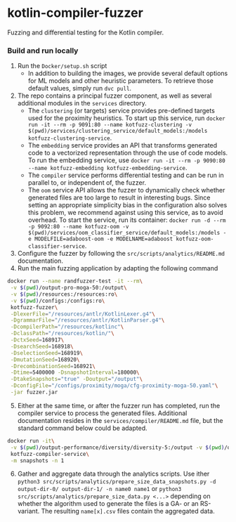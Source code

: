 # kotlin-compiler-fuzzer
Fuzzing and differential testing for the Kotlin compiler.

### Build and run locally

1. Run the `Docker/setup.sh` script
    - In addition to building the images, we provide several default options for ML models and other heuristic parameters. To retrieve those default values, simply run `dvc pull`. 
2. The repo contains a principal fuzzer component, as well as several additional modules in the `services` directory.
   - The `clustering` (or targets) service provides pre-defined targets used for the proximity heuristics. To start up this service, run `docker run -it --rm -p 9091:80 --name kotfuzz-clustering -v $(pwd)/services/clustering_service/default_models:/models  kotfuzz-clustering-service`.
   - The `embedding` service provides an API that transforms generated code to a vectorized representation through the use of code models. To run the embedding service, use `docker run -it --rm -p 9090:80 --name kotfuzz-embedding kotfuzz-embedding-service`.
   - The `compiler` service performs differential testing and can be run in parallel to, or independent of, the fuzzer.
   - The `oom` service API allows the fuzzer to dynamically check whether generated files are too large to result in interesting bugs. Since setting an appropriate simplicity bias in the configuration also solves this problem, we recommend against using this service, as to avoid overhead. To start the service, run its container: `docker run -d --rm -p 9092:80 --name kotfuzz-oom -v $(pwd)/services/oom_classifier_service/default_models:/models -e MODELFILE=adaboost-oom -e MODELNAME=adaboost kotfuzz-oom-classifier-service`.
3. Configure the fuzzer by following the `src/scripts/analytics/README.md` documentation.
4. Run the main fuzzing application by adapting the following command

```bash
docker run --name randfuzzer-test -it --rm\
 -v $(pwd)/output-pro-moga-50:/output\
 -v $(pwd)/resources:/resources:ro\
 -v $(pwd)/configs:/configs:ro\
 kotfuzz-fuzzer\
 -DlexerFile="/resources/antlr/KotlinLexer.g4"\
 -DgrammarFile="/resources/antlr/KotlinParser.g4"\
 -DcompilerPath="/resources/kotlinc"\
 -DclassPath="/resources/kotlin/"\
 -DctxSeed=168917\
 -DsearchSeed=168918\
 -DselectionSeed=168919\
 -DmutationSeed=168920\
 -DrecombinationSeed=168921\
 -Dtime=5400000 -DsnapshotInterval=180000\
 -DtakeSnapshots="true" -Doutput="/output"\
 -DconfigFile="/configs/proximity/moga/cfg-proximity-moga-50.yaml"\
 -jar fuzzer.jar
```

5. Either at the same time, or after the fuzzer run has completed, run the compiler service to process the generated files. Additional documentation resides in the `services/compiler/README.md` file, but the standard command below could be adapted.

```bash
docker run -it\
 -v $(pwd)/output-performance/diversity/diversity-5:/output -v $(pwd)/output-performance/diversity/diversity-5:/input\
 kotfuzz-compiler-service\
 -m snapshots -n 1
```

6. Gather and aggregate data through the analytics scripts. Use ither `python3 src/scripts/analytics/prepare_size_data_snapshots.py -d output-dir-0/ output-dir-1/ -n name0 name1` or `python3 src/scripts/analytics/prepare_size_data.py <...>` depending on whether the algorithm used to generate the files is a GA- or an RS-variant.
The resulting `name[x].csv` files contain the aggregated data.

